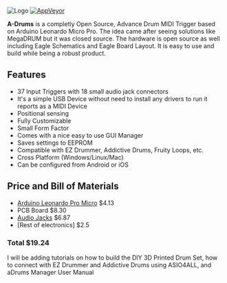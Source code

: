 ![Logo](https://raw.githubusercontent.com/josuelopezv/aDrums/master/drumstick.bmp)
[![AppVeyor](https://img.shields.io/appveyor/ci/gruntjs/grunt.svg)]()

**A-Drums** is a completly Open Source, Advance Drum MIDI Trigger based on Arduino Leonardo Micro Pro. The idea came after seeing solutions like MegaDRUM but it was closed source. The hardware is open source as well including Eagle Schematics and Eagle Board Layout. It is easy to use and build while being a robust product.

## Features
* 37 Input Triggers with 18 small audio jack connectors
* It's a simple USB Device without need to install any drivers to run it reports as a MIDI Device
* Positional sensing
* Fully Customizable
* Small Form Factor
* Comes with a nice easy to use GUI Manager
* Saves settings to EEPROM
* Compatible with EZ Drummer, Addictive Drums, Fruity Loops, etc.
* Cross Platform (Windows/Linux/Mac)
* Can be configured from Android or iOS

## Price and Bill of Materials
- [Arduino Leonardo Pro Micro](https://www.sparkfun.com/products/12640)		$4.13
- PCB Board		$8.30
- [Audio Jacks](http://www.ebay.com/itm/141778008302?_trksid=p2060353.m2749.l2649&ssPageName=STRK%3AMEBIDX%3AIT)		$6.87
- [Rest of electronics]		$2.5

### Total **$19.24**

I will be adding tutorials on how to build the DIY 3D Printed Drum Set, how to connect with EZ Drummer and Addictive Drums using ASIO4ALL, and aDrums Manager User Manual
